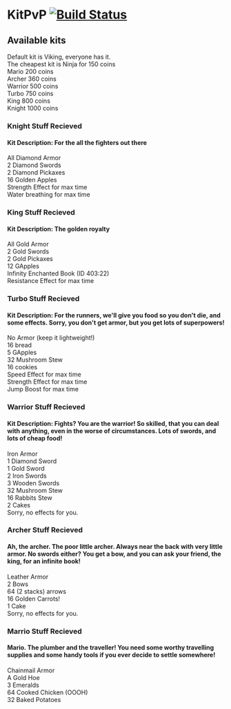 # KitPvP [![Build Status](https://travis-ci.org/TheRoyalBlock/KitPvP.svg?branch=master)](https://travis-ci.org/TheRoyalBlock/KitPvP)

## Available kits
Default kit is Viking, everyone has it. <Br>
The cheapest kit is Ninja for 150 coins<Br>
Mario 200 coins<Br>
Archer 360 coins<Br>
Warrior 500 coins<Br>
Turbo 750 coins<Br>
King 800 coins<Br>
Knight 1000 coins<Br>

### Knight Stuff Recieved
#### Kit Description: For the all the fighters out there
All Diamond Armor<Br>
2 Diamond Swords<Br>
2 Diamond Pickaxes<Br>
16 Golden Apples<Br>
Strength Effect for max time<Br>
Water breathing for max time<Br>

### King Stuff Recieved
#### Kit Description: The golden royalty
All Gold Armor <br>
2 Gold Swords<Br>
2 Gold Pickaxes<Br>
12 GApples<Br>
Infinity Enchanted Book (ID 403:22)<br> 
Resistance Effect for max time<Br>

### Turbo Stuff Recieved
#### Kit Description: For the runners, we'll give you food so you don't die, and some effects. Sorry, you don't get armor, but you get lots of superpowers!
No Armor (keep it lightweight!)<Br>
16 bread<Br>
5 GApples<Br>
32 Mushroom Stew<Br>
16 cookies<Br>
Speed Effect for max time<Br>
Strength Effect for max time<Br>
Jump Boost for max time<Br>

### Warrior Stuff Recieved
#### Kit Description: Fights? You are the warrior! So skilled, that you can deal with anything, even in the worse of circumstances. Lots of swords, and lots of cheap food!
Iron Armor<Br>
1 Diamond Sword<Br>
1 Gold Sword<Br>
2 Iron Swords<Br>
3 Wooden Swords<Br>
32 Mushroom Stew<Br>
16 Rabbits Stew<Br>
2 Cakes<Br>
Sorry, no effects for you. <br>

### Archer Stuff Recieved
#### Ah, the archer. The poor little archer. Always near the back with very little armor. No swords either? You get a bow, and you can ask your friend, the king, for an infinite book!
Leather Armor<br>
2 Bows<br>
64 (2 stacks) arrows<br>
16 Golden Carrots!<br>
1 Cake<br>
Sorry, no effects for you.<br>

### Marrio Stuff Recieved
#### Mario. The plumber and the traveller! You need some worthy travelling supplies and some handy tools if you ever decide to settle somewhere!
Chainmail Armor<br>
A Gold Hoe<br>
3 Emeralds<br>
64 Cooked Chicken (OOOH)<br>
32 Baked Potatoes<br>
